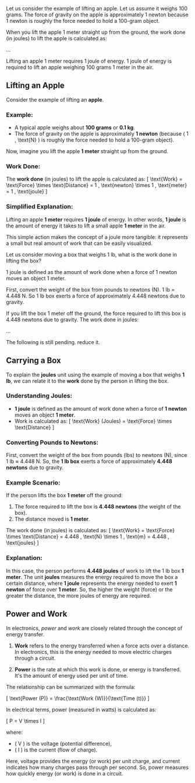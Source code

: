 
Let us consider the example of lifting an apple. Let us assume it weighs 100 grams. The force of gravity on the apple is approximately 1 newton because 1 newton is roughly the force needed to hold a 100-gram object.

When you lift the apple 1 meter straight up from the ground, the work done (in joules) to lift the apple is calculated as:

...

Lifting an apple 1 meter requires 1 joule of energy. 1 joule of energy is required to lift an apple weighing 100 grams 1 meter in the air.



## Lifting an Apple

Consider the example of lifting an **apple**.

### Example:
- A typical apple weighs about **100 grams** or **0.1 kg**.
- The force of gravity on the apple is approximately **1 newton** (because \( 1 \, \text{N} \) is roughly the force needed to hold a 100-gram object).

Now, imagine you lift the apple **1 meter** straight up from the ground.

### Work Done:
The **work done** (in joules) to lift the apple is calculated as:
\[
\text{Work} = \text{Force} \times \text{Distance} = 1 \, \text{newton} \times 1 \, \text{meter} = 1 \, \text{joule}
\]

### Simplified Explanation:
Lifting an apple **1 meter** requires **1 joule** of energy. In other words, **1 joule** is the amount of energy it takes to lift a small apple **1 meter** in the air.

This simple action makes the concept of a joule more tangible: it represents a small but real amount of work that can be easily visualized.


Let us consider moving a box that weighs 1 lb, what is the work done in lifting the box?

1 joule is defined as the amount of work done when a force of 1 newton moves an object 1 meter.

First, convert the weight of the box from pounds to newtons (N). 1 lb = 4.448 N. So 1 lb box exerts a force of approximately 4.448 newtons due to gravity.

If you lift the box 1 meter off the ground, the force required to lift this box is 4.448 newtons due to gravity. The work done in joules:

...

The following is still pending. reduce it.

## Carrying a Box

To explain the **joules** unit using the example of moving a box that weighs **1 lb**, we can relate it to the **work** done by the person in lifting the box.

### Understanding Joules:
- **1 joule** is defined as the amount of work done when a force of **1 newton** moves an object **1 meter**.
- Work is calculated as:
  \[
  \text{Work} (Joules) = \text{Force} \times \text{Distance}
  \]

### Converting Pounds to Newtons:
First, convert the weight of the box from pounds (lbs) to newtons (N), since 1 lb ≈ 4.448 N. So, the **1 lb box** exerts a force of approximately **4.448 newtons** due to gravity.

### Example Scenario:
If the person lifts the box **1 meter** off the ground:
1. The force required to lift the box is **4.448 newtons** (the weight of the box).
2. The distance moved is **1 meter**.

The work done (in joules) is calculated as:
\[
\text{Work} = \text{Force} \times \text{Distance} = 4.448 \, \text{N} \times 1 \, \text{m} = 4.448 \, \text{joules}
\]

### Explanation:
In this case, the person performs **4.448 joules** of work to lift the 1 lb box **1 meter**. The unit **joules** measures the energy required to move the box a certain distance, where **1 joule** represents the energy needed to exert **1 newton** of force over **1 meter**. So, the higher the weight (force) or the greater the distance, the more joules of energy are required.

## Power and Work

In electronics, *power* and *work* are closely related through the concept of energy transfer.

1. **Work** refers to the energy transferred when a force acts over a distance. In electronics, this is the energy needed to move electric charges through a circuit.

2. **Power** is the rate at which this work is done, or energy is transferred. It's the amount of energy used per unit of time.

The relationship can be summarized with the formula:

\[
\text{Power (P)} = \frac{\text{Work (W)}}{\text{Time (t)}}
\]

In electrical terms, power (measured in watts) is calculated as:

\[
P = V \times I
\]

where:
- \( V \) is the voltage (potential difference),
- \( I \) is the current (flow of charge).

Here, voltage provides the energy (or work) per unit charge, and current indicates how many charges pass through per second. So, power measures how quickly energy (or work) is done in a circuit.
